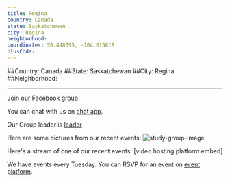 ```yaml
---
title: Regina
country: Canada
state: Saskatchewan
city: Regina
neighborhood: 
coordinates: 50.448095, -104.615818
plusCode:
---
```


##Country: Canada
##State: Saskatchewan
##City: Regina
##Neighborhood: 
*****
Join our [Facebook group](https://www.facebook.com/groups/free.code.camp.regina).

You can chat with us on [chat app]().

Our Group leader is [leader]()

Here are some pictures from our recent events:
![study-group-image]()

Here's a stream of one of our recent events:
[video hosting platform embed]

We have events every Tuesday. You can RSVP for an event on [event platform]().
